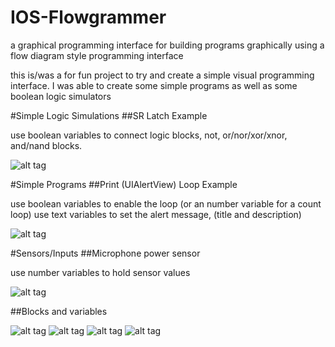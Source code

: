 # IOS-Flowgrammer
a graphical programming interface for building programs graphically using a flow diagram style programming interface

this is/was a for fun project to try and create a simple visual programming interface. I was able to create some simple programs
as well as some boolean logic simulators

#Simple Logic Simulations
##SR Latch Example

use boolean variables to connect logic blocks,  not, or/nor/xor/xnor, and/nand blocks. 

![alt tag](https://raw.github.com/nickolanack/IOS-Flowgrammer/master/sr-latch.png)


#Simple Programs
##Print (UIAlertView) Loop Example

use boolean variables to enable the loop (or an number variable for a count loop)
use text variables to set the alert message, (title and description)

![alt tag](https://raw.github.com/nickolanack/IOS-Flowgrammer/master/loop.png)


#Sensors/Inputs
##Microphone power sensor

use number variables to hold sensor values

![alt tag](https://raw.github.com/nickolanack/IOS-Flowgrammer/master/mic-sensor.png)

##Blocks and variables

![alt tag](https://raw.github.com/nickolanack/IOS-Flowgrammer/master/sensors.png)
![alt tag](https://raw.github.com/nickolanack/IOS-Flowgrammer/master/program-blocks.png)
![alt tag](https://raw.github.com/nickolanack/IOS-Flowgrammer/master/io-program-blocks.png)
![alt tag](https://raw.github.com/nickolanack/IOS-Flowgrammer/master/variables.png)
